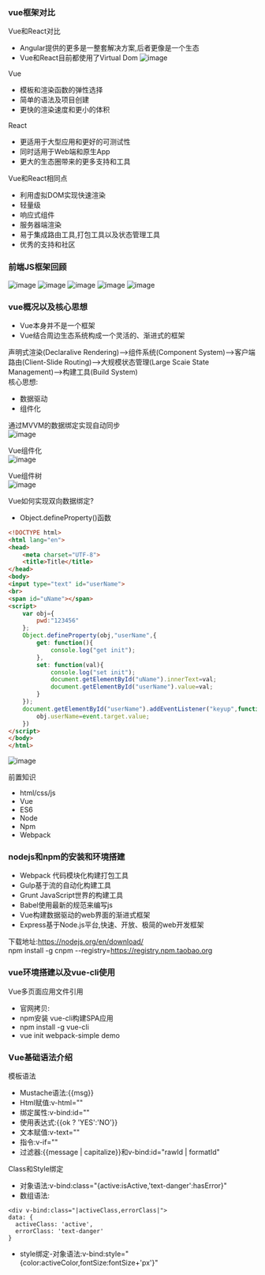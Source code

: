 ### vue框架对比
Vue和React对比<br>
- Angular提供的更多是一整套解决方案,后者更像是一个生态
- Vue和React目前都使用了Virtual Dom
![image](https://github.com/15529343201/Vue2.0-Node.JS-MongoDB/blob/chapter1/image/1.PNG)

Vue<br>
- 模板和渲染函数的弹性选择
- 简单的语法及项目创建
- 更快的渲染速度和更小的体积

React<br>
- 更适用于大型应用和更好的可测试性
- 同时适用于Web端和原生App
- 更大的生态圈带来的更多支持和工具

Vue和React相同点<br>
- 利用虚拟DOM实现快速渲染
- 轻量级
- 响应式组件
- 服务器端渲染
- 易于集成路由工具,打包工具以及状态管理工具
- 优秀的支持和社区

### 前端JS框架回顾
![image](https://github.com/15529343201/Vue2.0-Node.JS-MongoDB/blob/chapter1/image/2.PNG)
![image](https://github.com/15529343201/Vue2.0-Node.JS-MongoDB/blob/chapter1/image/3.PNG)
![image](https://github.com/15529343201/Vue2.0-Node.JS-MongoDB/blob/chapter1/image/4.PNG)
![image](https://github.com/15529343201/Vue2.0-Node.JS-MongoDB/blob/chapter1/image/5.PNG)
![image](https://github.com/15529343201/Vue2.0-Node.JS-MongoDB/blob/chapter1/image/6.PNG)

### vue概况以及核心思想
- Vue本身并不是一个框架
- Vue结合周边生态系统构成一个灵活的、渐进式的框架

声明式渲染(Declaralive Rendering)-->组件系统(Component System)-->客户端路由(Client-Slide Routing)-->大规模状态管理(Large Scaie State Management)-->构建工具(Build System)<br>
核心思想:<br>
- 数据驱动
- 组件化

通过MVVM的数据绑定实现自动同步<br>
![image](https://github.com/15529343201/Vue2.0-Node.JS-MongoDB/blob/chapter1/image/7.PNG)

Vue组件化<br>
![image](https://github.com/15529343201/Vue2.0-Node.JS-MongoDB/blob/chapter1/image/8.PNG)

Vue组件树<br>
![image](https://github.com/15529343201/Vue2.0-Node.JS-MongoDB/blob/chapter1/image/9.PNG)

Vue如何实现双向数据绑定?<br>
- Object.defineProperty()函数
```HTML
<!DOCTYPE html>
<html lang="en">
<head>
    <meta charset="UTF-8">
	<title>Title</title>
</head>
<body>
<input type="text" id="userName">
<br>
<span id="uName"></span>
<script>
    var obj={
	    pwd:"123456"
	};
	Object.defineProperty(obj,"userName",{
	    get: function(){
		    console.log("get init");
		},
		set: function(val){
		    console.log("set init");
			document.getElementById("uName").innerText=val;
			document.getElementById("userName").value=val;
		}
	});
	document.getElementById("userName").addEventListener("keyup",function(event){
	    obj.userName=event.target.value;
	})
</script>
</body>
</html>
```
![image](https://github.com/15529343201/Vue2.0-Node.JS-MongoDB/blob/chapter1/image/10.PNG)

前置知识<br>
- html/css/js
- Vue
- ES6
- Node
- Npm
- Webpack

### nodejs和npm的安装和环境搭建
- Webpack 代码模块化构建打包工具
- Gulp基于流的自动化构建工具
- Grunt JavaScript世界的构建工具
- Babel使用最新的规范来编写js
- Vue构建数据驱动的web界面的渐进式框架
- Express基于Node.js平台,快速、开放、极简的web开发框架

下载地址:https://nodejs.org/en/download/<br>
npm install -g cnpm --registry=https://registry.npm.taobao.org<br>

### vue环境搭建以及vue-cli使用
Vue多页面应用文件引用<br>
- 官网拷贝:<script src="https://unpkg.com/vue/dist/vue.js"></script>
- npm安装
vue-cli构建SPA应用<br>
- npm install -g vue-cli
- vue init webpack-simple demo

### Vue基础语法介绍
模板语法<br>
- Mustache语法:{{msg}}
- Html赋值:v-html=""
- 绑定属性:v-bind:id=""
- 使用表达式:{{ok ? 'YES':'NO'}}
- 文本赋值:v-text=""
- 指令:v-if=""
- 过滤器:{{message | capitalize}}和v-bind:id="rawId | formatId"

Class和Style绑定<br>
- 对象语法:v-bind:class="{active:isActive,'text-danger':hasError}"
- 数组语法:

```
<div v-bind:class="|activeClass,errorClass|">
data: {
  activeClass: 'active',
  errorClass: 'text-danger'
}
```
- style绑定-对象语法:v-bind:style="{color:activeColor,fontSize:fontSize+'px'}"

